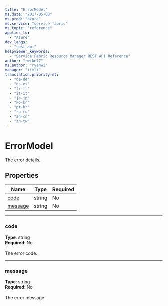 ```yaml
---
title: "ErrorModel"
ms.date: "2017-05-08"
ms.prod: "azure"
ms.service: "service-fabric"
ms.topic: "reference"
applies_to: 
  - "Azure"
dev_langs: 
  - "rest-api"
helpviewer_keywords: 
  - "Service Fabric Resource Manager REST API Reference"
author: "rwike77"
ms.author: "ryanwi"
manager: "timlt"
translation.priority.mt: 
  - "de-de"
  - "es-es"
  - "fr-fr"
  - "it-it"
  - "ja-jp"
  - "ko-kr"
  - "pt-br"
  - "ru-ru"
  - "zh-cn"
  - "zh-tw"
---
```

# ErrorModel

The error details.

## Properties
| Name | Type | Required |
| --- | --- | --- |
| [code](#code) | string | No |
| [message](#message) | string | No |

____
### code
__Type__: string <br/>
__Required__: No<br/>
<br/>
The error code.

____
### message
__Type__: string <br/>
__Required__: No<br/>
<br/>
The error message.
